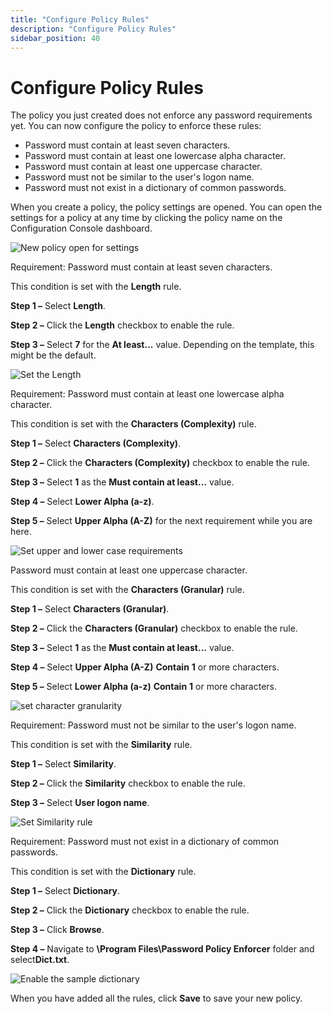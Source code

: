 ```yaml
---
title: "Configure Policy Rules"
description: "Configure Policy Rules"
sidebar_position: 40
---
```


# Configure Policy Rules

The policy you just created does not enforce any password requirements yet. You can now configure
the policy to enforce these rules:

- Password must contain at least seven characters.
- Password must contain at least one lowercase alpha character.
- Password must contain at least one uppercase character.
- Password must not be similar to the user's logon name.
- Password must not exist in a dictionary of common passwords.

When you create a policy, the policy settings are opened. You can open the settings for a policy at
any time by clicking the policy name on the Configuration Console dashboard.

![New policy open for settings](/images/passwordpolicyenforcer/11.1/evaluation/newpolicysettings.webp)

Requirement: Password must contain at least seven characters.

This condition is set with the **Length** rule.

**Step 1 –** Select **Length**.

**Step 2 –** Click the **Length** checkbox to enable the rule.

**Step 3 –** Select **7** for the **At least...** value. Depending on the template, this might be
the default.

![Set the Length](/images/passwordpolicyenforcer/11.1/evaluation/evallength.webp)

Requirement: Password must contain at least one lowercase alpha character.

This condition is set with the **Characters (Complexity)** rule.

**Step 1 –** Select **Characters (Complexity)**.

**Step 2 –** Click the **Characters (Complexity)** checkbox to enable the rule.

**Step 3 –** Select **1** as the **Must contain at least...** value.

**Step 4 –** Select **Lower Alpha (a-z)**.

**Step 5 –** Select **Upper Alpha (A-Z)** for the next requirement while you are here.

![Set upper and lower case requirements](/images/passwordpolicyenforcer/11.1/evaluation/evalchars.webp)

Password must contain at least one uppercase character.

This condition is set with the **Characters (Granular)** rule.

**Step 1 –** Select **Characters (Granular)**.

**Step 2 –** Click the **Characters (Granular)** checkbox to enable the rule.

**Step 3 –** Select **1** as the **Must contain at least...** value.

**Step 4 –** Select **Upper Alpha (A-Z)** **Contain** **1** or more characters.

**Step 5 –** Select **Lower Alpha (a-z)** **Contain** **1** or more characters.

![set character granularity](/images/passwordpolicyenforcer/11.1/evaluation/evalcharsgran.webp)

Requirement: Password must not be similar to the user's logon name.

This condition is set with the **Similarity** rule.

**Step 1 –** Select **Similarity**.

**Step 2 –** Click the **Similarity** checkbox to enable the rule.

**Step 3 –** Select **User logon name**.

![Set Similarity rule](/images/passwordpolicyenforcer/11.1/evaluation/evalsimilarity.webp)

Requirement: Password must not exist in a dictionary of common passwords.

This condition is set with the **Dictionary** rule.

**Step 1 –** Select **Dictionary**.

**Step 2 –** Click the **Dictionary** checkbox to enable the rule.

**Step 3 –** Click **Browse**.

**Step 4 –** Navigate to **\Program Files\Password Policy Enforcer** folder and select**Dict.txt**.

![Enable the sample dictionary](/images/passwordpolicyenforcer/11.1/evaluation/evaldict.webp)

When you have added all the rules, click **Save** to save your new policy.
